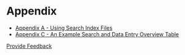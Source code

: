 # Appendix

* [Appendix A - Using Search Index Files](appendix-a-using-search-index-files.md)
* [Appendix C - An Example Search and Data Entry Overview Table](appendix-c-an-example-search-and-data-entry-overview-table.md)






<a href="https://docs.google.com/forms/d/e/1FAIpQLScTmbZIf0UEQwYDkY27EEWBkaiYkHSbR0_9DmFrMLXoQLyL7Q/viewform?usp=pp_url&entry.1767247133=Search+And+Data+Entry+Guide&entry.670899847=Appendix" class="button primary">Provide Feedback</a>
